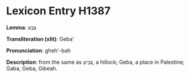 # Lexicon Entry H1387

**Lemma**: גֶּבַע

**Transliteration (xlit)**: Gebaʻ

**Pronunciation**: gheh'-bah

**Description**:
from the same as גְּבִיעַ, a hillock; Geba, a place in Palestine; Gaba, Geba, Gibeah.
